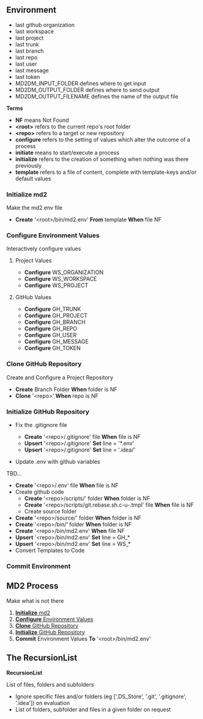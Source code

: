 
## Environment
* last github organization
* last workspace
* last project
* last trunk
* last branch
* last repo
* last user
* last message
* last token
* MD2DM_INPUT_FOLDER defines where to get input
* MD2DM_OUTPUT_FOLDER defines where to send output
* MD2DM_OUTPUT_FILENAME defines the name of the output file

__Terms__
* __NF__ means Not Found
* __\<root>__ refers to the current repo's root folder
* __\<repo>__ refers to a target or new repository
* __configure__ refers to the setting of values which alter the outcome of a process
* __initiate__ means to start/execute a process
* __initialize__ refers to the creation of something when nothing was there previously
* __template__ refers to a file of content, complete with template-keys and/or default values

### Initialize md2

 Make the md2.env file
* __Create__ '\<root>/bin/md2.env' __From__ template __When__ file NF
### Configure Environment Values

 Interactively configure values
1. Project Values

    * __Configure__ WS_ORGANIZATION
    * __Configure__ WS_WORKSPACE
    * __Configure__ WS_PROJECT

2. GitHub Values
    * __Configure__ GH_TRUNK
    * __Configure__ GH_PROJECT
    * __Configure__ GH_BRANCH
    * __Configure__ GH_REPO
    * __Configure__ GH_USER
    * __Configure__ GH_MESSAGE
    * __Configure__ GH_TOKEN

### Clone GitHub Repository
 Create and Configure a Project Repository
* __Create__ Branch Folder __When__ folder is NF
* __Clone__ '\<repo>' __When__ repo is NF

### Initialize GitHub Repository

* Fix the .gitignore file
  * __Create__ '\<repo>/.gitignore' file __When__ file is NF
  * __Upsert__ '\<repo>/.gitignore' __Set__ line = '\*.env'
  * __Upsert__ '\<repo>/.gitignore' __Set__ line = '.idea/'

* Update .env with github variables

 TBD...
  * __Create__ '\<repo>/.env' file __When__ file is NF
* Create github code
  * __Create__ '\<repo>/scripts/' folder __When__ folder is NF
  * __Create__ '\<repo>/scripts/git.rebase.sh.c-u-.tmpl' file __When__ file is NF
  * Create source folder
* __Create__ '\<repo>/source/' folder __When__ folder is NF
* __Create__ '\<repo>/bin/' folder __When__ folder is NF
* __Create__ '\<repo>/bin/md2.env' __When__ file NF
* __Upsert__ '\<repo>/bin/md2.env' __Set__ line = GH_*
* __Upsert__ '\<repo>/bin/md2.env' __Set__ line = WS_*
* Convert Templates to Code

### Commit Environment


## MD2 Process

 Make what is not there
1. [__Initialize__ md2](#initialize~md2)
1. [__Configure__ Environment Values](#configure~environment~values)
1. [__Clone__ GitHub Repository](#clone~process)
1. [__Initialize__ GitHub Repository](#initialize~clone)
1. __Commit__ Environment Values __To__ '\<root>/bin/md2.env'

## The RecursionList

__RecursionList__

 List of files, folders and subfolders

* Ignore specific files and/or folders (eg ['.DS_Store', '.git', '.gitignore', '.idea']) on evaluation
* List of folders, subfolder and files in a given folder on request